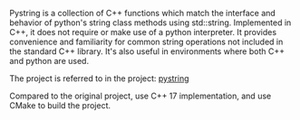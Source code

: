 Pystring is a collection of C++ functions which match the interface and behavior of python's string 
class methods using std::string. Implemented in C++, it does not require or make use of a python interpreter.
It provides convenience and familiarity for common string operations not included in the standard C++ library.
It's also useful in environments where both C++ and python are used.

The project is referred to in the project: [pystring](https://github.com/imageworks/pystring)

Compared to the original project, use C++ 17 implementation, and use CMake to build the project.
